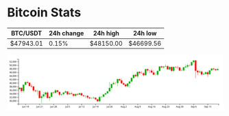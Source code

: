 # Bitcoin Stats

BTC/USDT|24h change|24h high|24h low|
|---|---|---|---|
|$47943.01|0.15%|$48150.00|$46699.56|

<img src="./chart.svg">
